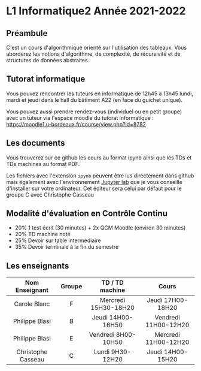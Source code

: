 # L1 Informatique2 Année 2021-2022

## Préambule
C'est un cours d'algorithmique orienté sur l'utilisation des tableaux. Vous aborderez les notions d'algorithme, de complexité, de récursivité et de structures de données abstraites.

## Tutorat informatique
Vous pouvez rencontrer les tuteurs en informatique de 12h45 à 13h45 lundi, mardi et jeudi dans le hall du bâtiment A22 (en face du guichet unique).

Vous pouvez aussi prendre rendez-vous (individuel ou en petit groupe) avec un tuteur via l'espace moodle du tutorat informatique : https://moodle1.u-bordeaux.fr/course/view.php?id=8782

## Les documents
Vous trouverez sur ce github les cours au format ipynb ainsi que les TDs et TDs machines au format PDF. 

Les fichiers avec l'extension `ipynb` peuvent être lus directement dans github mais également avec l'environnement [Jupyter lab](https://jupyter.org/) que je vous conseille d'installer sur votre ordinateur. Cet éditeur sera celui par défaut pour le groupe C avec Christophe Casseau

## Modalité d'évaluation en Contrôle Continu
- 20% 1 test écrit (30 minutes) + 2x QCM Moodle (environ 30 minutes)
- 20% TD machine noté
- 25% Devoir sur table intermédiaire
- 35% Devoir terminale à la fin du semestre

## Les enseignants
|Nom Enseignant | Groupe | TD / TD machine | Cours |
|:---------------:|:--------:|:-----------------:|:-------:|
| Carole Blanc | F | Mercredi 15H30-18H20 | Jeudi 17H00-18H20 |
| Philippe Blasi | B | Jeudi 14H00-16H50 | Vendredi 11H00-12H20 |
| Philippe Blasi | E | Vendredi 8H00-10H50 | Mercredi 11H00-12H20 |
| Christophe Casseau | C | Lundi 9H30-12H20 | Jeudi 14H00-15H20 |

